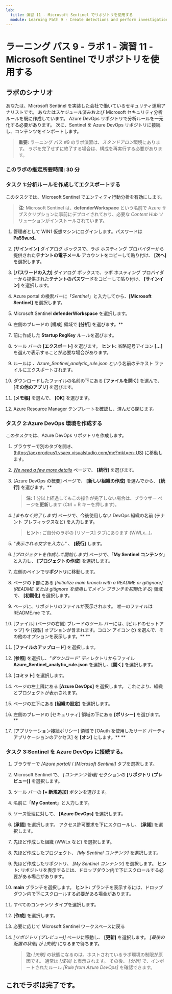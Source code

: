 ```yaml
---
lab:
  title: 演習 11 - Microsoft Sentinel でリポジトリを使用する
  module: Learning Path 9 - Create detections and perform investigations using Microsoft Sentinel
---
```


# ラーニング パス 9 - ラボ 1 - 演習 11 - Microsoft Sentinel でリポジトリを使用する

## ラボのシナリオ

あなたは、Microsoft Sentinel を実装した会社で働いているセキュリティ運用アナリストです。 あなたはスケジュール済みおよび Microsoft セキュリティ分析ルールを既に作成しています。  Azure DevOps リポジトリで分析ルールを一元化する必要があります。  次に、Sentinel を Azure DevOps リポジトリに接続し、コンテンツをインポートします。 

>**重要:** ラーニング パス #9 のラボ演習は、*スタンドアロン*環境にあります。 ラボを完了せずに終了する場合は、構成を再実行する必要があります。

### このラボの推定所要時間: 30 分

### タスク 1:分析ルールを作成してエクスポートする

このタスクでは、Microsoft Sentinel でエンティティ行動分析を有効にします。

>**注:** Microsoft Sentinel は、**defenderWorkspace** という名前で Azure サブスクリプションに事前にデプロイされており、必要な *Content Hub* ソリューションがインストールされています。

1. 管理者として WIN1 仮想マシンにログインします。パスワードは**Pa55w.rd**。  

1. **[サインイン]** ダイアログ ボックスで、ラボ ホスティング プロバイダーから提供された**テナントの電子メール** アカウントをコピーして貼り付け、 **[次へ]** を選択します。

1. **[パスワードの入力]** ダイアログ ボックスで、ラボ ホスティング プロバイダーから提供された**テナントのパスワード**をコピーして貼り付け、 **[サインイン]** を選択します。

1. Azure portal の検索バーに「*Sentinel*」と入力してから、**[Microsoft Sentinel]** を選択します。

1. Microsoft Sentinel **defenderWorkspace** を選択します。

1. 左側のブレードの [構成] 領域で **[分析]** を選びます。**

1. 前に作成した **Startup RegKey** ルールを選びます。

1. ツール バーの **[エクスポート]** を選びます。 **ヒント:** 省略記号アイコン **[...]** を選んで表示することが必要な場合があります。

1. ルールは *、Azure_Sentinel_analytic_rule.json* という名前のテキスト ファイルにエクスポートされます。

1. ダウンロードしたファイルの名前の下にある **[ファイルを開く]** を選んで、 **[その他のアプリ]** を選びます。

1. **[メモ帳]** を選んで、 **[OK]** を選びます。

1. Azure Resource Manager テンプレートを確認し、済んだら閉じます。

### タスク 2:Azure DevOps 環境を作成する

このタスクでは、Azure DevOps リポジトリを作成します。

1. ブラウザーで別のタブを開き、(<https://aexprodcus1.vsaex.visualstudio.com/me?mkt=en-US>) に移動します。

1. *[We need a few more details](詳細情報をいくつか入力する必要があります)* ページで、 **[続行]** を選びます。

1. [Azure DevOps の概要] ページで、 **[新しい組織の作成]** を選んでから、 **[続行]** を選びます。**

    >**注:** 1 分以上経過してもこの操作が完了しない場合は、ブラウザー ページを**更新**します (Ctrl + R キーを押します)。

1. *[まもなく完了します]* ページで、今後使用しない DevOps 組織の名前 (テナント プレフィックスなど) を入力します。

    >**ヒント:** ご自分のラボの [リソース] タブにあります (WWLx...)。

1. *"表示される文字を入力し"* 、 **[続行]** します。

1. *[プロジェクトを作成して開始します]* ページで、「**My Sentinel コンテンツ**」と入力し、 **[プロジェクトの作成]** を選択します。

1. 左側のペインで**リポジトリ**に移動します。

1. ページの下部にある *[Initialize main branch with a README or gitignore](README または gitignore を使用してメイン ブランチを初期化する)* 領域で、 **[初期化]** を選択します。

1. ページに、リポジトリのファイルが表示されます。  唯一のファイルは README.me です。

1. [ファイル] (ページの右側) ブレードのツール バーには、[ビルドのセットアップ] や [複製] オプションが含まれます。コロン アイコン **(:)** を選んで、その他のオプションを表示します。** **

1. **[ファイルのアップロード]** を選択します。

1. **[参照]** を選択し、*"ダウンロード"* ディレクトリからファイル **Azure_Sentinel_analytic_rule.json** を選択し、**[開く]** を選択します。

1. **[コミット]** を選択します。

1. ページの左上隅にある **[Azure DevOps]** を選択します。  これにより、組織とプロジェクトが表示されます。

1. ページの左下にある **[組織の設定]** を選択します。

1. 左側のブレードの [セキュリティ] 領域の下にある **[ポリシー]** を選びます。**

1. [アプリケーション接続ポリシー] 領域で [OAuth を使用したサード パーティ アプリケーションのアクセス] を **[オン]** にします。** **


### タスク 3:Sentinel を Azure DevOps に接続する。

1. ブラウザーで *[Azure portal]* / *[Microsoft Sentinel]* タブを選択します。

1. Microsoft Sentinel で、 *[コンテンツ管理]* セクションの **[リポジトリ (プレビュー)]** を選択します。

1. ツール バーの **[+ 新規追加]** ボタンを選びます。

1. 名前に「**My Content**」と入力します。

1. ソース管理に対して、 **[Azure DevOps]** を選択します。

1. **[承認]** を選択します。 アクセス許可要求を下にスクロールし、 **[承諾]** を選択します。

1. 先ほど作成した組織 (WWLx など) を選択します。

1. 先ほど作成したプロジェクト、 *[My Sentinel コンテンツ]* を選択します。

1. 先ほど作成したリポジトリ、 *[My Sentinel コンテンツ]* を選択します。 **ヒント:** リポジトリを表示するには、ドロップダウン内で下にスクロールする必要がある場合があります。

1. **main** ブランチを選択します。 **ヒント:** ブランチを表示するには、ドロップダウン内で下にスクロールする必要がある場合があります。

1. すべてのコンテンツ タイプを選択します。

1. **[作成]** を選択します。

1. 必要に応じて Microsoft Sentinel ワークスペースに戻る

1. *[リポジトリ (プレビュー)]* ページに移動し、 **[更新]** を選択します。 *[最後の配置の状態]* が *[失敗]* になるまで待ちます。  

    >**注:** *[失敗]* の状態になるのは、ホストされているラボ環境の制限が原因です。 通常は *[成功]* と表示されます。 その後、 *[分析]* で、インポートされたルール *[Rule from Azure DevOps]* を確認できます。

## これでラボは完了です。
